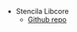 - <span class="project">Stencila Libcore</span>
  - [Github repo](https://github.com/stencila/libcore)
